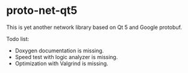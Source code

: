 proto-net-qt5
=============

This is yet another network library based on Qt 5 and Google protobuf.


Todo list:
* Doxygen documentation is missing.
* Speed test with logic analyzer is missing.
* Optimization with Valgrind is missing.

